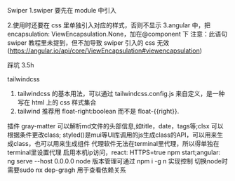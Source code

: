 Swiper 
1.swiper 要先在 module 中引入

2.使用时还要在 css 里单独引入对应的样式，否则不显示
3.angular 中，把 encapsulation: ViewEncapsulation.None，加在@component 下
注意：此语句 swiper 教程里未提到，但不加导致 swiper 引入的 css 无效
(https://angular.io/api/core/ViewEncapsulation#viewencapsulation)

踩坑 3.5h

tailwindcss
1. tailwindcss 的基本用法，可以通过 tailwindcss.config.js 来自定义，是一种写在 html 上的 css 样式集合
2. tailwind 推荐用 float-right:boolean 而不是 float-{{right}}.


  插件 gray-matter 可以解析md文件的头部信息,如title，date，tags等;clsx 可以根据条件更改class;
  styled()是mui等UI库调用的js生成class的API，可以用来生成class，也可以用来生成组件
  代理软件无法在terminal里代理，所以得单独在terminal里设置代理
  启用本机ip访问，react: HTTPS=true npm start;angular: ng serve --host 0.0.0.0
  node 版本管理可通过 npm i -g n 实现控制 切换node时需要sudo
  nx dep-gragh 用于查看依赖关系



